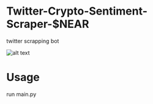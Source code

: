 # Twitter-Crypto-Sentiment-Scraper-$NEAR
twitter scrapping bot 

![alt text](https://github.com/ZaizhiSheng/Twitter-Crypto-Scraper/word_cloud.png?raw=true)

# Usage
run main.py

